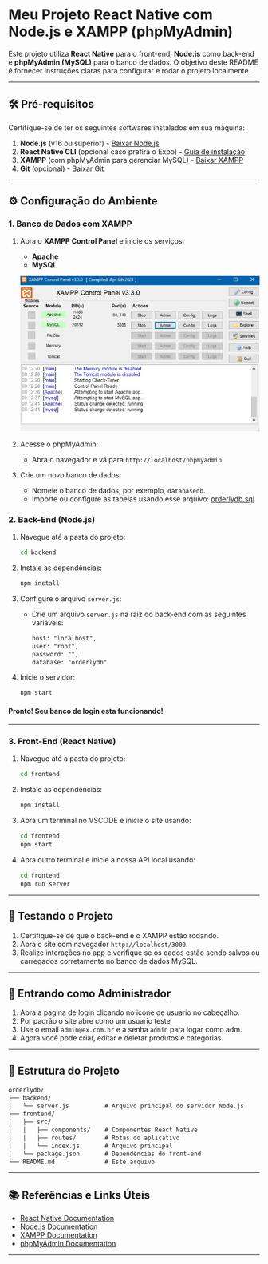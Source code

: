 # Meu Projeto React Native com Node.js e XAMPP (phpMyAdmin)

Este projeto utiliza **React Native** para o front-end, **Node.js** como back-end e **phpMyAdmin (MySQL)** para o banco de dados. O objetivo deste README é fornecer instruções claras para configurar e rodar o projeto localmente.

---

## 🛠 Pré-requisitos

Certifique-se de ter os seguintes softwares instalados em sua máquina:

1. **Node.js** (v16 ou superior) - [Baixar Node.js](https://nodejs.org/)
2. **React Native CLI** (opcional caso prefira o Expo) - [Guia de instalação](https://reactnative.dev/docs/environment-setup)
3. **XAMPP** (com phpMyAdmin para gerenciar MySQL) - [Baixar XAMPP](https://www.apachefriends.org/)
5. **Git** (opcional) - [Baixar Git](https://git-scm.com/)

---

## ⚙️ Configuração do Ambiente

### 1. Banco de Dados com XAMPP
1. Abra o **XAMPP Control Panel** e inicie os serviços:
   - **Apache**
   - **MySQL**

   ![alt text](./frontend/src/images/xamp.jpeg)

2. Acesse o phpMyAdmin:
   - Abra o navegador e vá para `http://localhost/phpmyadmin`.

3. Crie um novo banco de dados:
   - Nomeie o banco de dados, por exemplo, `databasedb`.
   - Importe ou configure as tabelas usando esse arquivo: [orderlydb.sql](./frontend/src/sql/orderlydb.sql)

### 2. Back-End (Node.js)
1. Navegue até a pasta do projeto:
   ```bash
   cd backend
   ```

2. Instale as dependências:
   ```bash
   npm install
   ```

3. Configure o arquivo `server.js`:
   - Crie um arquivo `server.js` na raiz do back-end com as seguintes variáveis:
     ```env
     host: "localhost",
     user: "root",
     password: "",
     database: "orderlydb"
     ```

4. Inicie o servidor:
   ```bash
   npm start
   ```

#### Pronto! Seu banco de login esta funcionando!

---

### 3. Front-End (React Native)
1. Navegue até a pasta do projeto:
   ```bash
   cd frontend
   ```

2. Instale as dependências:
   ```bash
   npm install
   ```
3. Abra um terminal no VSCODE e inicie o site usando:
   ```bash
   cd frontend
   npm start
   ```
4. Abra outro terminal e inicie a nossa API local usando:
   ```bash
   cd frontend
   npm run server
   ```
---

## 🧪 Testando o Projeto

1. Certifique-se de que o back-end e o XAMPP estão rodando.
2. Abra o site com navegador `http://localhost/3000`.
3. Realize interações no app e verifique se os dados estão sendo salvos ou carregados corretamente no banco de dados MySQL.

---

## 👤 Entrando como Administrador

1. Abra a pagina de login clicando no icone de usuario no cabeçalho.
2. Por padrão o site abre como um usuario teste
3. Use o email `admin@ex.com.br` e a senha `admin` para logar como adm.
4. Agora você pode criar, editar e deletar produtos e categorias.

---

## 📂 Estrutura do Projeto

```plaintext
orderlydb/
├── backend/
│   └── server.js          # Arquivo principal do servidor Node.js
├── frontend/
│   ├── src/
│   │   ├── components/    # Componentes React Native
│   │   ├── routes/        # Rotas do aplicativo
│   │   └── index.js       # Arquivo principal
│   └── package.json       # Dependências do front-end
└── README.md              # Este arquivo
```

---

## 📚 Referências e Links Úteis

- [React Native Documentation](https://reactnative.dev/docs/getting-started)
- [Node.js Documentation](https://nodejs.org/en/docs/)
- [XAMPP Documentation](https://www.apachefriends.org/docs.html)
- [phpMyAdmin Documentation](https://docs.phpmyadmin.net/)

---